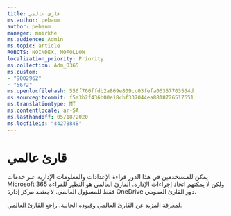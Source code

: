 ```yaml
---
title: قارئ عالمي
ms.author: pebaum
author: pebaum
manager: mnirkhe
ms.audience: Admin
ms.topic: article
ROBOTS: NOINDEX, NOFOLLOW
localization_priority: Priority
ms.collection: Adm_O365
ms.custom:
- "9002962"
- "5672"
ms.openlocfilehash: 556f766ffdb2a869e809cc03fefa06357703564d
ms.sourcegitcommit: f5a3b2f436b00e18cbf337044ea8818726517651
ms.translationtype: MT
ms.contentlocale: ar-SA
ms.lasthandoff: 05/18/2020
ms.locfileid: "44278848"
---
```

# <a name="global-reader"></a>قارئ عالمي

يمكن للمستخدمين في هذا الدور قراءة الإعدادات والمعلومات الإدارية عبر خدمات Microsoft 365 ولكن لا يمكنهم اتخاذ إجراءات الإدارة. القارئ العالمي هو النظير للقراءة فقط للمسؤول العالمي.
لا يعتمد مركز إدارة OneDrive دور القارئ العمومي.

لمعرفة المزيد عن القارئ العالمي وقيوده الحالية، راجع [القارئ العالمي](https://docs.microsoft.com/azure/active-directory/users-groups-roles/directory-assign-admin-roles#global-reader).

